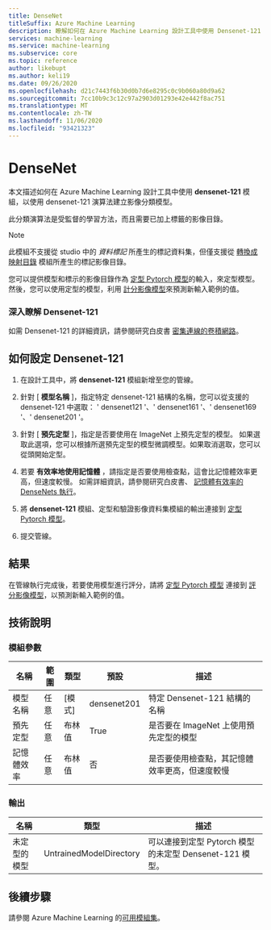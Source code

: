```yaml
---
title: DenseNet
titleSuffix: Azure Machine Learning
description: 瞭解如何在 Azure Machine Learning 設計工具中使用 Densenet-121 模組，以使用 Densenet-121 演算法建立影像分類模型。
services: machine-learning
ms.service: machine-learning
ms.subservice: core
ms.topic: reference
author: likebupt
ms.author: keli19
ms.date: 09/26/2020
ms.openlocfilehash: d21c7443f6b30d0b7d6e8295c0c9b060a80d9a62
ms.sourcegitcommit: 7cc10b9c3c12c97a2903d01293e42e442f8ac751
ms.translationtype: MT
ms.contentlocale: zh-TW
ms.lasthandoff: 11/06/2020
ms.locfileid: "93421323"
---
```

# <a name="densenet"></a>DenseNet

本文描述如何在 Azure Machine Learning 設計工具中使用 **densenet-121** 模組，以使用 densenet-121 演算法建立影像分類模型。  

此分類演算法是受監督的學習方法，而且需要已加上標籤的影像目錄。 

> [!NOTE]
> 此模組不支援從 studio 中的 *資料標記* 所產生的標記資料集，但僅支援從 [轉換成映射目錄](convert-to-image-directory.md) 模組所產生的標記影像目錄。 

您可以提供模型和標示的影像目錄作為 [定型 Pytorch 模型](train-pytorch-model.md)的輸入，來定型模型。 然後，您可以使用定型的模型，利用 [計分影像模型](score-image-model.md)來預測新輸入範例的值。

### <a name="more-about-densenet"></a>深入瞭解 Densenet-121

如需 Densenet-121 的詳細資訊，請參閱研究白皮書 [密集連線的卷積網路](https://arxiv.org/abs/1608.06993)。

## <a name="how-to-configure-densenet"></a>如何設定 Densenet-121

1.  在設計工具中，將 **densenet-121** 模組新增至您的管線。  

2.  針對 [ **模型名稱** ]，指定特定 densenet-121 結構的名稱，您可以從支援的 densenet-121 中選取： ' densenet121 '、' densenet161 '、' densenet169 '、' densenet201 '。

3.  針對 [ **預先定型** ]，指定是否要使用在 ImageNet 上預先定型的模型。 如果選取此選項，您可以根據所選預先定型的模型微調模型。如果取消選取，您可以從頭開始定型。

4.  若要 **有效率地使用記憶體** ，請指定是否要使用檢查點，這會比記憶體效率更高，但速度較慢。 如需詳細資訊，請參閱研究白皮書、 [記憶體有效率的 DenseNets 執行](https://arxiv.org/pdf/1707.06990.pdf)。

5.  將 **densenet-121** 模組、定型和驗證影像資料集模組的輸出連接到 [定型 Pytorch 模型](train-pytorch-model.md)。 

6. 提交管線。


## <a name="results"></a>結果

在管線執行完成後，若要使用模型進行評分，請將 [定型 Pytorch 模型](train-pytorch-model.md) 連接到 [評分影像模型](score-image-model.md)，以預測新輸入範例的值。

## <a name="technical-notes"></a>技術說明  

###  <a name="module-parameters"></a>模組參數  

| 名稱             | 範圍 | 類型    | 預設     | 描述                              |
| ---------------- | ----- | ------- | ----------- | ---------------------------------------- |
| 模型名稱       | 任意   | [模式]    | densenet201 | 特定 Densenet-121 結構的名稱     |
| 預先定型       | 任意   | 布林值 | True        | 是否要在 ImageNet 上使用預先定型的模型 |
| 記憶體效率 | 任意   | 布林值 | 否       | 是否要使用檢查點，其記憶體效率更高，但速度較慢 |

###  <a name="output"></a>輸出  

| 名稱            | 類型                    | 描述                              |
| --------------- | ----------------------- | ---------------------------------------- |
| 未定型的模型 | UntrainedModelDirectory | 可以連接到定型 Pytorch 模型的未定型 Densenet-121 模型。 |

## <a name="next-steps"></a>後續步驟

請參閱 Azure Machine Learning 的[可用模組集](module-reference.md)。 
